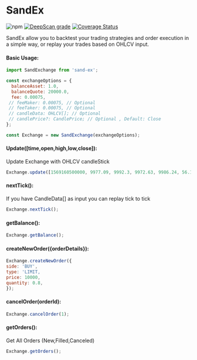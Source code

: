 # SandEx

![npm](https://img.shields.io/npm/v/sand-ex)
[![DeepScan grade](https://deepscan.io/api/teams/6761/projects/11214/branches/164979/badge/grade.svg)](https://deepscan.io/dashboard#view=project&tid=6761&pid=11214&bid=164979)
[![Coverage Status](https://coveralls.io/repos/github/valamidev/sand-ex/badge.svg?branch=master)](https://coveralls.io/github/valamidev/sand-ex?branch=master)

SandEx allow you to backtest your trading strategies and order execution in a simple way, or replay your trades based on OHLCV input.

#### Basic Usage:

```javascript
import SandExchange from 'sand-ex';

const exchangeOptions = {
  balanceAsset: 1.0,
  balanceQuote: 20000.0,
  fee: 0.00075,
 // feeMaker: 0.00075, // Optional
 // feeTaker: 0.00075, // Optional
 // candleData: OHLCV[]; // Optional
 // candlePrice?: CandlePrice; // Optional , Default: Close
};

const Exchange = new SandExchange(exchangeOptions);
```

#### Update([time,open,high,low,close]):

Update Exchange with OHLCV candleStick

```javascript
Exchange.update([1569160500000, 9977.09, 9992.3, 9972.63, 9986.24, 56.127912]);
```

#### nextTick():

If you have CandleData[] as input you can replay tick to tick

```javascript
Exchange.nextTick();
```

#### getBalance():

```javascript
Exchange.getBalance();
```

#### createNewOrder({orderDetails}):

```javascript
Exchange.createNewOrder({
side: 'BUY',
type: 'LIMIT,
price: 10000,
quantity: 0.8,
});
```

#### cancelOrder(orderId):

```javascript
Exchange.cancelOrder(1);
```

#### getOrders():

Get All Orders (New,Filled,Canceled)

```javascript
Exchange.getOrders();

```
